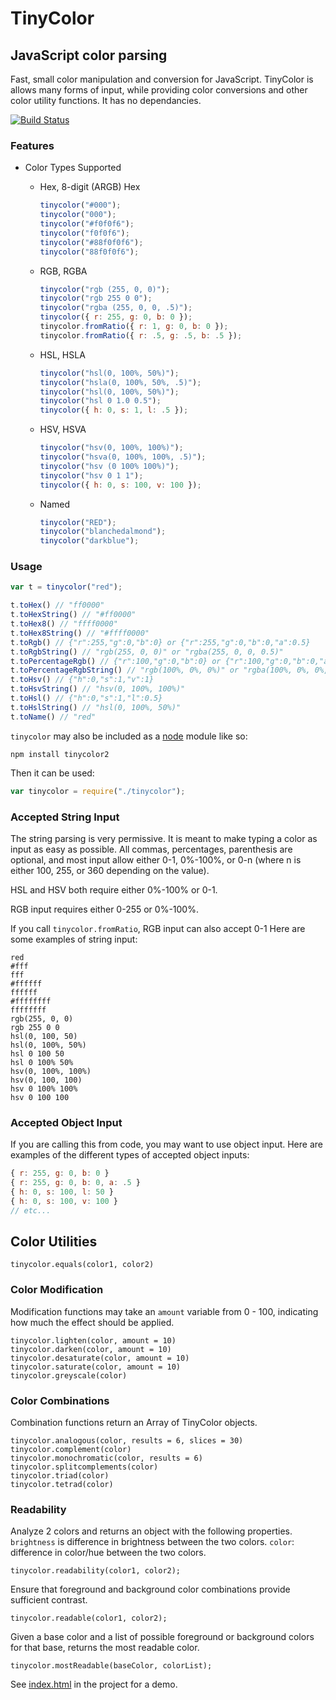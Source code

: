 # TinyColor

## JavaScript color parsing

Fast, small color manipulation and conversion for JavaScript.  TinyColor is allows many forms of input, while providing color conversions and other color utility functions.  It has no dependancies.

[![Build Status](https://travis-ci.org/bgrins/TinyColor.png?branch=master)](https://travis-ci.org/bgrins/TinyColor)

### Features

* Color Types Supported
    * Hex, 8-digit (ARGB) Hex

      ```js
      tinycolor("#000");
      tinycolor("000");
      tinycolor("#f0f0f6");
      tinycolor("f0f0f6");
      tinycolor("#88f0f0f6");
      tinycolor("88f0f0f6");
      ```

    * RGB, RGBA

      ```js
      tinycolor("rgb (255, 0, 0)");
      tinycolor("rgb 255 0 0");
      tinycolor("rgba (255, 0, 0, .5)");
      tinycolor({ r: 255, g: 0, b: 0 });
      tinycolor.fromRatio({ r: 1, g: 0, b: 0 });
      tinycolor.fromRatio({ r: .5, g: .5, b: .5 });
      ```

    * HSL, HSLA

      ```js
      tinycolor("hsl(0, 100%, 50%)");
      tinycolor("hsla(0, 100%, 50%, .5)");
      tinycolor("hsl(0, 100%, 50%)");
      tinycolor("hsl 0 1.0 0.5");
      tinycolor({ h: 0, s: 1, l: .5 });
      ```

    * HSV, HSVA

      ```js
      tinycolor("hsv(0, 100%, 100%)");
      tinycolor("hsva(0, 100%, 100%, .5)");
      tinycolor("hsv (0 100% 100%)");
      tinycolor("hsv 0 1 1");
      tinycolor({ h: 0, s: 100, v: 100 });
      ```

    * Named

      ```js
      tinycolor("RED");
      tinycolor("blanchedalmond");
      tinycolor("darkblue");
      ```

### Usage

```js
var t = tinycolor("red");

t.toHex() // "ff0000"
t.toHexString() // "#ff0000"
t.toHex8() // "ffff0000"
t.toHex8String() // "#ffff0000"
t.toRgb() // {"r":255,"g":0,"b":0} or {"r":255,"g":0,"b":0,"a":0.5}
t.toRgbString() // "rgb(255, 0, 0)" or "rgba(255, 0, 0, 0.5)"
t.toPercentageRgb() // {"r":100,"g":0,"b":0} or {"r":100,"g":0,"b":0,"a":0.5}
t.toPercentageRgbString() // "rgb(100%, 0%, 0%)" or "rgba(100%, 0%, 0%, 0.5)"
t.toHsv() // {"h":0,"s":1,"v":1}
t.toHsvString() // "hsv(0, 100%, 100%)"
t.toHsl() // {"h":0,"s":1,"l":0.5}
t.toHslString() // "hsl(0, 100%, 50%)"
t.toName() // "red"
```

`tinycolor` may also be included as a [node](http://nodejs.org/) module like so:

```
npm install tinycolor2
```

Then it can be used:

```js
var tinycolor = require("./tinycolor");
```

### Accepted String Input

The string parsing is very permissive.  It is meant to make typing a color as input as easy as possible.  All commas, percentages, parenthesis are optional, and most input allow either 0-1, 0%-100%, or 0-n (where n is either 100, 255, or 360 depending on the value).

HSL and HSV both require either 0%-100% or 0-1.

RGB input requires either 0-255 or 0%-100%.

If you call `tinycolor.fromRatio`, RGB input can also accept 0-1
Here are some examples of string input:

```
red
#fff
fff
#ffffff
ffffff
#ffffffff
ffffffff
rgb(255, 0, 0)
rgb 255 0 0
hsl(0, 100, 50)
hsl(0, 100%, 50%)
hsl 0 100 50
hsl 0 100% 50%
hsv(0, 100%, 100%)
hsv(0, 100, 100)
hsv 0 100% 100%
hsv 0 100 100
```

### Accepted Object Input

If you are calling this from code, you may want to use object input.  Here are examples of the different types of accepted object inputs:

```js
{ r: 255, g: 0, b: 0 }
{ r: 255, g: 0, b: 0, a: .5 }
{ h: 0, s: 100, l: 50 }
{ h: 0, s: 100, v: 100 }
// etc...
```

## Color Utilities

    tinycolor.equals(color1, color2)

### Color Modification

Modification functions may take an `amount` variable from 0 - 100, indicating how much the effect should be applied.

    tinycolor.lighten(color, amount = 10)
    tinycolor.darken(color, amount = 10)
    tinycolor.desaturate(color, amount = 10)
    tinycolor.saturate(color, amount = 10)
    tinycolor.greyscale(color)

### Color Combinations

Combination functions return an Array of TinyColor objects.

    tinycolor.analogous(color, results = 6, slices = 30)
    tinycolor.complement(color)
    tinycolor.monochromatic(color, results = 6)
    tinycolor.splitcomplements(color)
    tinycolor.triad(color)
    tinycolor.tetrad(color)

### Readability

Analyze 2 colors and returns an object with the following properties.  `brightness` is difference in brightness between the two colors.  `color`: difference in color/hue between the two colors.

    tinycolor.readability(color1, color2);

Ensure that foreground and background color combinations provide sufficient contrast.

    tinycolor.readable(color1, color2);

Given a base color and a list of possible foreground or background colors for that base, returns the most readable color.

    tinycolor.mostReadable(baseColor, colorList);

See [index.html](https://github.com/bgrins/TinyColor/blob/master/index.html) in the project for a demo.
